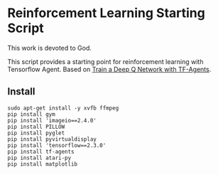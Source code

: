 # Reinforcement Learning Starting Script

This work is devoted to God.

This script provides a starting point for reinforcement learning
with Tensorflow Agent. Based on [Train a Deep Q Network with TF-Agents](https://www.tensorflow.org/agents/tutorials/1_dqn_tutorial).

## Install

```
sudo apt-get install -y xvfb ffmpeg
pip install gym
pip install 'imageio==2.4.0'
pip install PILLOW
pip install pyglet
pip install pyvirtualdisplay
pip install 'tensorflow==2.3.0'
pip install tf-agents
pip install atari-py
pip install matplotlib
```
